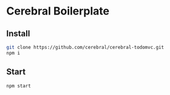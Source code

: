 # Cerebral Boilerplate

## Install

```bash
git clone https://github.com/cerebral/cerebral-todomvc.git
npm i
```

## Start

`npm start`
